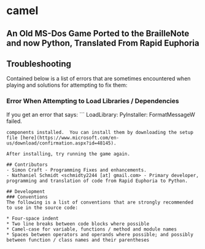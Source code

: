 # camel
## An Old MS-Dos Game Ported to the BrailleNote and now Python, Translated From Rapid Euphoria

## Troubleshooting
Contained below is a list of errors that are sometimes encountered when playing and solutions for attempting to fix them:

### Error When Attempting to Load Libraries / Dependencies
If you get an error that says: ```
LoadLibrary: PyInstaller: FormatMessageW failed.
```, chances are that you probably do not have the Microsoft Visual C++ Redistributable for Visual Studio 2015 run-time
components installed.  You can install them by downloading the setup file [here](https://www.microsoft.com/en-us/download/confirmation.aspx?id=48145).

After installing, try running the game again.

## Contributors
- Simon Craft - Programming Fixes and enhancements.
- Nathaniel Schmidt <schmidty2244 [at] gmail.com> - Primary developer, programming and translation of code from Rapid Euphoria to Python.

## Development
### Conventions
The following is a list of conventions that are strongly recommended to use in the source code:

* Four-space indent
* Two line breaks between code blocks where possible
* Camel-case for variable, functions / method and module names
* Spaces between operators and operands where possible; and possibly between function / class names and their parentheses